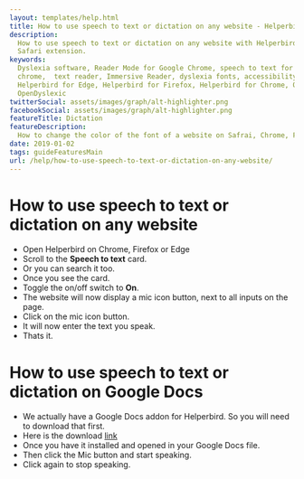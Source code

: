 ```yaml
---
layout: templates/help.html
title: How to use speech to text or dictation on any website - Helperbird
description:
  How to use speech to text or dictation on any website with Helperbirds Chrome, Firefox, Edge and
  Safari extension.
keywords:
  Dyslexia software, Reader Mode for Google Chrome, speech to text for chrome, Text to speech for
  chrome,  text reader, Immersive Reader, dyslexia fonts, accessibility software, dyslexia software,
  Helperbird for Edge, Helperbird for Firefox, Helperbird for Chrome, Opendyslexic for Chrome,
  OpenDyslexic
twitterSocial: assets/images/graph/alt-highlighter.png
facebookSocial: assets/images/graph/alt-highlighter.png
featureTitle: Dictation
featureDescription:
  How to change the color of the font of a website on Safrai, Chrome, Firefox or Edge.
date: 2019-01-02
tags: guideFeaturesMain
url: /help/how-to-use-speech-to-text-or-dictation-on-any-website/
---
```


# How to use speech to text or dictation on any website

- Open Helperbird on Chrome, Firefox or Edge
- Scroll to the **Speech to text** card.
- Or you can search it too.
- Once you see the card.
- Toggle the on/off switch to **On**.
- The website will now display a mic icon button, next to all inputs on the page.
- Click on the mic icon button.
- It will now enter the text you speak.
- Thats it.

# How to use speech to text or dictation on Google Docs

- We actually have a Google Docs addon for Helperbird. So you will need to download that first.
- Here is the download [link](https://workspace.google.com/marketplace/app/helperbird/844716805038)
- Once you have it installed and opened in your Google Docs file.
- Then click the Mic button and start speaking.
- Click again to stop speaking.
